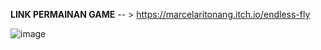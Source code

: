 **LINK PERMAINAN GAME** -- >
https://marcelaritonang.itch.io/endless-fly


![image](https://github.com/marcelaritonang/Project_GameTheForest/assets/62584017/5b098f81-a21b-4155-bbb5-87a5e8e4f8c6)

